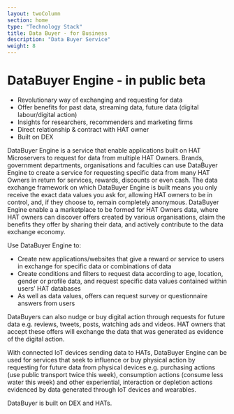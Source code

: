 ```yaml
---
layout: twoColumn
section: home
type: "Technology Stack"
title: Data Buyer - for Business
description: "Data Buyer Service"
weight: 8
---
```


# DataBuyer Engine - in public beta

- Revolutionary way of exchanging and requesting for data
- Offer benefits for past data, streaming data, future data (digital labour/digital action)
- Insights for researchers, recommenders and marketing firms
- Direct relationship & contract with HAT owner 
- Built on DEX


DataBuyer Engine is a service that enable applications built on HAT Microservers to request for data from multiple HAT Owners. Brands, government departments, organisations and faculties can use DataBuyer Engine to create a service for requesting specific data from many HAT Owners in return for services, rewards, discounts or even cash. The data exchange framework on which DataBuyer Engine is built means you only receive the exact data values you ask for, allowing HAT owners to be in control, and, if they choose to, remain completely anonymous. DataBuyer Engine enable a a marketplace to be formed for HAT Owners data, where HAT owners can discover offers created by various organisations, claim the benefits they offer by sharing their data, and actively contribute to the data exchange economy.

Use DataBuyer Engine to:

- Create new applications/websites that give a reward or service to users in exchange for specific data or combinations of data
- Create conditions and filters to request data according to age, location, gender or profile data, and request specific data values contained within users’ HAT databases
- As well as data values, offers can request survey or questionnaire answers from users


DataBuyers can also nudge or buy digital action through requests for future data e.g. reviews, tweets, posts, watching ads and videos. HAT owners that accept these offers will exchange the data that was generated as evidence of the digital action.

With connected IoT devices sending data to HATs, DataBuyer Engine can be used for services that seek to influence or buy physical action by requesting for future data from physical devices e.g. purchasing actions (use public transport twice this week), consumption actions (consume less water this week) and other experiential, interaction or depletion actions evidenced by data generated through IoT devices and wearables.

DataBuyer is built on DEX and HATs. 

